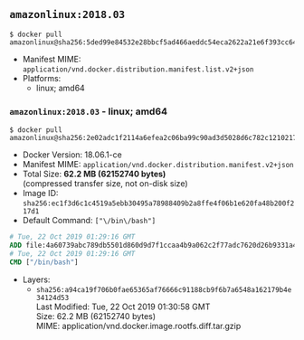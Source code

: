 ## `amazonlinux:2018.03`

```console
$ docker pull amazonlinux@sha256:5ded99e84532e28bbcf5ad466aeddc54eca2622a21e6f393cc6469c6ca8b1d2b
```

-	Manifest MIME: `application/vnd.docker.distribution.manifest.list.v2+json`
-	Platforms:
	-	linux; amd64

### `amazonlinux:2018.03` - linux; amd64

```console
$ docker pull amazonlinux@sha256:2e02adc1f2114a6efea2c06ba99c90ad3d5028d6c782c1210217204aa6f2aa9b
```

-	Docker Version: 18.06.1-ce
-	Manifest MIME: `application/vnd.docker.distribution.manifest.v2+json`
-	Total Size: **62.2 MB (62152740 bytes)**  
	(compressed transfer size, not on-disk size)
-	Image ID: `sha256:ec1f3d6c1c4519a5ebb30495a78988409b2a8ffe4f06b1e620fa48b200f217d1`
-	Default Command: `["\/bin\/bash"]`

```dockerfile
# Tue, 22 Oct 2019 01:29:16 GMT
ADD file:4a60739abc789db5501d860d9d7f1ccaa4b9a062c2f77adc7620d26b9331a4ad in / 
# Tue, 22 Oct 2019 01:29:16 GMT
CMD ["/bin/bash"]
```

-	Layers:
	-	`sha256:a94ca19f706b0fae65365af76666c91188cb9f6b7a6548a162179b4e34124d53`  
		Last Modified: Tue, 22 Oct 2019 01:30:58 GMT  
		Size: 62.2 MB (62152740 bytes)  
		MIME: application/vnd.docker.image.rootfs.diff.tar.gzip
